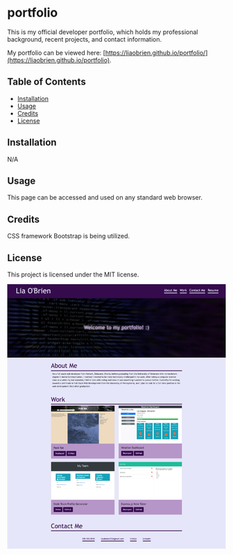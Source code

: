 # portfolio

This is my official developer portfolio, which holds my professional background, recent projects, and contact information.

My portfolio can be viewed here: [https://liaobrien.github.io/portfolio/](https://liaobrien.github.io/portfolio).

## Table of Contents

- [Installation](#installation)
- [Usage](#usage)
- [Credits](#credits)
- [License](#license)

## Installation

N/A

## Usage

This page can be accessed and used on any standard web browser.

## Credits

CSS framework Bootstrap is being utilized.

## License

This project is licensed under the MIT license.

![screenshot of application](./assets/images/screenshot.png)
